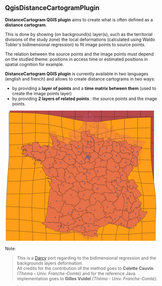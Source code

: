 ## QgisDistanceCartogramPlugin


**DistanceCartogram QGIS plugin** aims to create what is often defined as a **distance cartogram**.

This is done by showing (on background(s) layer(s), such as the territorial divisions of the study zone) the local
deformations (calculated using Waldo Tobler's bidimensional regression) to fit image points to source points.

The relation between the source points and the image points must depend on the studied theme: positions in access time or estimated positions in spatial cognition for example.

**DistanceCartogram QGIS plugin** is currently available in two languages (english and french) and allows to create distance cartograms in two ways:

* by providing a **layer of points** and a **time matrix between them** (used to create the image points layer)
* by providing **2 layers of related points** : the source points and the image points.


![png](help/source/img/screenshot500.png)

Note:
> This is a [Darcy](http://thema.univ-fcomte.fr/production/logiciels/16-categories-en-francais/cat-productions-fr/cat-logiciels-fr/294-art-darcy) port regarding to the bidimensional regression and the backgrounds layers deformation.  
All credits for the contribution of the method goes to **Colette Cauvin** *(Théma - Univ. Franche-Comté)* and for the reference Java implementation goes to **Gilles Vuidel** *(Théma - Univ. Franche-Comté)*.
